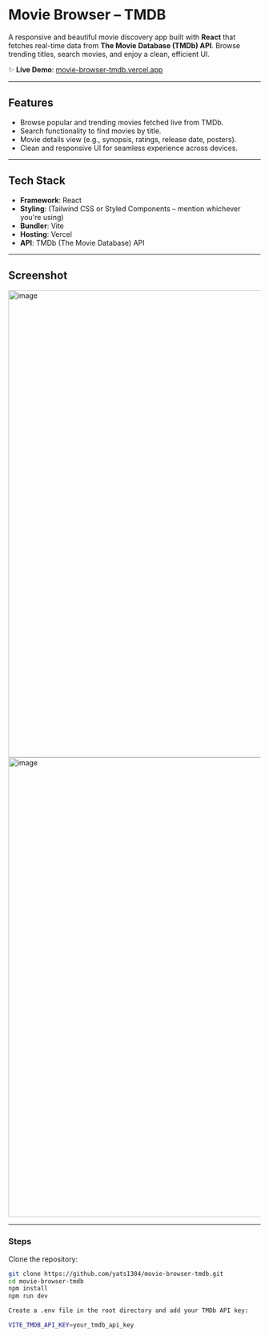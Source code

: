 #  Movie Browser – TMDB

A responsive and beautiful movie discovery app built with **React** that fetches real-time data from **The Movie Database (TMDb) API**. Browse trending titles, search movies, and enjoy a clean, efficient UI.

✨ **Live Demo**: [movie-browser-tmdb.vercel.app](https://movie-browser-tmdb.vercel.app)

---

##  Features

- Browse popular and trending movies fetched live from TMDb.
- Search functionality to find movies by title.
- Movie details view (e.g., synopsis, ratings, release date, posters).
- Clean and responsive UI for seamless experience across devices.

---

##  Tech Stack

- **Framework**: React  
- **Styling**: (Tailwind CSS or Styled Components – mention whichever you're using)  
- **Bundler**: Vite  
- **Hosting**: Vercel  
- **API**: TMDb (The Movie Database) API

---

##  Screenshot

<img width="1902" height="931" alt="image" src="https://github.com/user-attachments/assets/8830990c-b033-4d5f-bbbe-3321b3ef4f2c" />
<img width="1904" height="916" alt="image" src="https://github.com/user-attachments/assets/5db47483-f92c-4721-a0ef-d39b7fd7d4d3" />



---

### Steps

Clone the repository:
   ```bash
   git clone https://github.com/yats1304/movie-browser-tmdb.git
   cd movie-browser-tmdb
   npm install
   npm run dev

Create a .env file in the root directory and add your TMDb API key:

VITE_TMDB_API_KEY=your_tmdb_api_key

